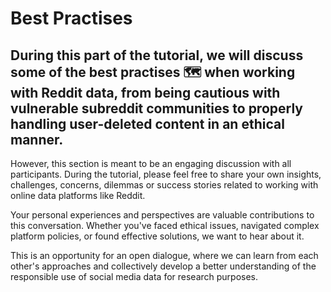 # Best Practises 

## During this part of the tutorial, we will discuss some of the best practises 🗺️ when working with Reddit data, from being cautious with vulnerable subreddit communities to properly handling user-deleted content in an ethical manner.

However, this section is meant to be an engaging discussion with all participants. During the tutorial, please feel free to share your own insights, challenges, concerns, dilemmas or success stories related to working with online data platforms like Reddit.

Your personal experiences and perspectives are valuable contributions to this conversation. Whether you've faced ethical issues, navigated complex platform policies, or found effective solutions, we want to hear about it.

This is an opportunity for an open dialogue, where we can learn from each other's approaches and collectively develop a better understanding of the responsible use of social media data for research purposes.


<!-- **Exercising Caution with Vulnerable Populations** 🚨
If delving into psychological research, exercise heightened caution. Scrutinize subreddit rules, as some carry explicit warnings about direct data collection. For instance, mental health support communities mandate moderator approval for research posts/surveys. While these subreddits may not explicitly prohibit collecting submissions and comments, participants are inherently vulnerable, necessitating robust ethical safeguards. Researchers should judiciously weigh potential benefits against risks of utilizing such sensitive data, emphasizing informed consent, confidentiality, and community sensitivities. Consider transparently advising moderators on data usage plans to uphold ethical standards. With conscientious precautions around ethics and privacy, select analyses may still responsibly further understanding. (The Grey Area of Informed Consent)

**Leveraging Approved APIs and Privacy-Focused Tools** 🔑
Secure an approved API from Reddit, and ensure data collection adheres to ethical and privacy-safe practices. Leverage RedditHarbor – a tool meticulously designed to navigate the grey areas of data scraping and user privacy.

**Responsible Publication and Attribution** 📝
While publishing research results is permissible, disseminating the data itself or any derivative products based on Reddit data (e.g., models trained using Reddit data) is prohibited. Proper attribution to Reddit (and any third-party tools utilized) is mandatory, coupled with stringent anonymization of information in published findings. Additionally, provide Reddit (reddit.research@reddit.com) with a copy of your research, allowing reasonable advance notice before publication.

**Handling User-Deleted Content Ethically** ⌛
When users delete their posts or accounts, it's advisable to respect their implicit revocation of consent by removing any stored copies of their data from your research databases. This upholds user privacy expectations and ethical research practices.

**Robust Anonymization and Access Controls** 🔒
Implement stringent anonymization techniques and access controls to protect any sensitive personal data collected from Reddit forums. Consider techniques like data aggregation, pseudonymization, and restricted access protocols.

**Longitudinal Research Justification** 🔭
For longitudinal studies involving retention of user-deleted data, clearly articulate the overriding societal benefits and scientific merit. Ensure robust anonymization, data minimization, and limited access controls to justify this exceptional use case.

**Transparency and Community Engagement** 🤝
Foster transparency by openly communicating your research intentions, data handling practices, and privacy safeguards. Consider engaging with relevant Reddit communities to build trust and address potential concerns. -->